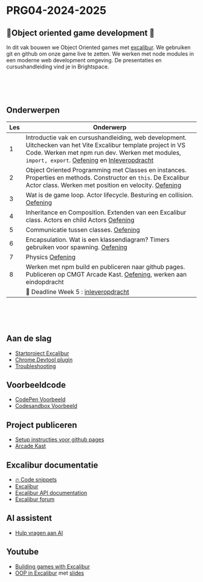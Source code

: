 # PRG04-2024-2025

## 👾Object oriented game development 👾

In dit vak bouwen we Object Oriented  games met [excalibur](https://excaliburjs.com). We gebruiken git en github om onze game live te zetten. We werken met node modules in een moderne web development omgeving. De presentaties en cursushandleiding vind je in Brightspace.

<br>
<br>
<br>

## Onderwerpen

| Les | Onderwerp | 
|------|---------|
| 1 | Introductie vak en cursushandleiding, web development. Uitchecken van het Vite Excalibur template project in VS Code. Werken met npm run dev. Werken met modules, `import, export`. [Oefening](./opdrachten/les1.md) en [Inleveropdracht](./opdrachten/inleveropdracht.md) | 
| 2 | Object Oriented Programming met Classes en instances. Properties en methods. Constructor en `this`. De Excalibur Actor class. Werken met position en velocity. [Oefening](./opdrachten/les2.md) |
| 3 | Wat is de game loop. Actor lifecycle. Besturing en collision. [Oefening](./opdrachten/les3.md) |
| 4 | Inheritance en Composition. Extenden van een Excalibur class. Actors en child Actors [Oefening](./opdrachten/les4.md) |
| 5 | Communicatie tussen classes. [Oefening](./opdrachten/les5.md) |
| 6 | Encapsulation. Wat is een klassendiagram? Timers gebruiken voor spawning. [Oefening](./opdrachten/les6.md) |
| 7 | Physics [Oefening](./opdrachten/les7.md)  |
| 8 | Werken met npm build en publiceren naar github pages. Publiceren op CMGT Arcade Kast.  [Oefening](./opdrachten/les8.md), werken aan eindopdracht  |
|  | 🚨 Deadline Week 5 : [inleveropdracht](./opdrachten/inleveropdracht.md)  |

<br>
<br>
<br>

## Aan de slag

- [Startproject Excalibur](https://github.com/HR-CMGT/prg4-startproject-2025)
- [Chrome Devtool plugin](https://chromewebstore.google.com/detail/excalibur-dev-tools/dinddaeielhddflijbbcmpefamfffekc)
- [Troubleshooting](./snippets/troubleshooting.md)

## Voorbeeldcode

- [CodePen Voorbeeld](https://codepen.io/eerk/pen/pvoWeqM?editors=0010)
- [Codesandbox Voorbeeld](https://codesandbox.io/p/sandbox/excalibur-vite-testproject-olk4bu)

## Project publiceren

- [Setup instructies voor github pages](./setup.md)
- [Arcade Kast](https://github.com/HR-CMGT/arcade-game)

## Excalibur documentatie

- [🔥 Code snippets](./snippets/README.md)
- [Excalibur](https://excaliburjs.com)
- [Excalibur API documentation](https://excaliburjs.com/docs/api/edge/index.html)
- [Excalibur forum](https://github.com/excaliburjs/Excalibur/discussions)

## AI assistent

- [Hulp vragen aan AI](./snippets/ai.md)  

## Youtube

- [Building games with Excalibur](https://www.youtube.com/@DrewConley/search?query=excalibur)
- [OOP in Excalibur](https://www.youtube.com/watch?v=_srmco_KQeE) met [slides](https://slides.com/erikonarheim/build-your-first-game-in-javascript)
